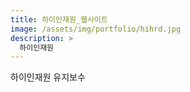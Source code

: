 ```yaml
---
title: 하이인재원_웹사이트
image: /assets/img/portfolio/hihrd.jpg
description: >
  하이인재원
---
```


하이인재원 유지보수
